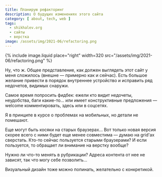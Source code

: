 ```yaml
---
title: Планирую рефакторинг
description: О будущих изменениях этого сайта
category: [ about, tech, web ]
tags:
  - shikhalev.org
  - сайты
  - верстка
image: /assets/img/2021-06/refactoring.png
---
```

{% include image.liquid place="right" width=320 src="/assets/img/2021-06/refactoring.png" %}

Ну, что ж. Общее представление, как должен выглядеть этот сайт у меня сложилось (внешне — примерно как и сейчас).
Есть большое желание привести в порядок внутреннее устройство и исправить ряд недочетов, видимых снаружи.

Самое время попросить фидбек: ежели кто видит недочеты, неудобства, баги какие-то... или имеет конструктивные
предложения — welcome комментировать, здесь или в соцсетях.

Я в принципе в курсе о проблемах на мобильных, но детали не помешают.

Еще могут быть косяки на старых браузерах... Вот только новая версия скорее всего с ними будет еще менее совместима —
думаю на grid'ах сверстать. Кто-то сейчас пользуется старыми браузерами? И если пользуется, то обращает ли внимание
на верстку вообще?

Нужно ли что-то менять в рубрикации? Адреса контента от нее не зависят, так что могу себе позволить...

Визуальный дизайн тоже можно попинать, желательно с конкретикой.
